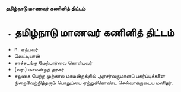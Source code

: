 **தமிழ்நாடு மாணவர் கணினித் திட்டம்**
- # தமிழ்நாடு மாணவர் கணினித் திட்டம்
- n. ஏற்பவர்
- வெட்டியான்
- சாச்சடங்கு மேற்பார்வை கொள்பவர்
- (வர.) மாமன்றத் தரகர்
- சலுகை பெற்ற முற்கால மாமன்றத்தில் அரசர்வருமானப்  பகர்ப்புக்களை நிறைவேற்றித்தரும் பொறுப்பை ஏற்றுக்கொண்ட செல்வாக்குடைய மனிதர்.

